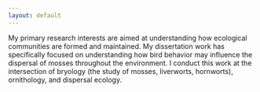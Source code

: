 ```yaml
---
layout: default
---
```


My primary research interests are aimed at understanding how ecological communities are formed and maintained. My dissertation work has specifically focused on 
understanding how bird behavior may influence the dispersal of mosses throughout the environment. I conduct this work at the intersection of bryology 
(the study of mosses, liverworts, hornworts), ornithology, and dispersal ecology. 